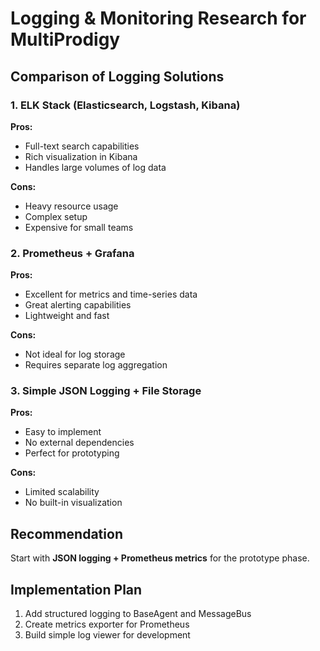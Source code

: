 # Logging & Monitoring Research for MultiProdigy

## Comparison of Logging Solutions

### 1. ELK Stack (Elasticsearch, Logstash, Kibana)
**Pros:**
- Full-text search capabilities
- Rich visualization in Kibana
- Handles large volumes of log data

**Cons:**
- Heavy resource usage
- Complex setup
- Expensive for small teams

### 2. Prometheus + Grafana
**Pros:**
- Excellent for metrics and time-series data
- Great alerting capabilities
- Lightweight and fast

**Cons:**
- Not ideal for log storage
- Requires separate log aggregation

### 3. Simple JSON Logging + File Storage
**Pros:**
- Easy to implement
- No external dependencies
- Perfect for prototyping

**Cons:**
- Limited scalability
- No built-in visualization

## Recommendation
Start with **JSON logging + Prometheus metrics** for the prototype phase.

## Implementation Plan
1. Add structured logging to BaseAgent and MessageBus
2. Create metrics exporter for Prometheus
3. Build simple log viewer for development